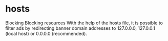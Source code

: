 # hosts
Blocking Blocking resources
With the help of the hosts file, it is possible to filter ads by redirecting banner domain addresses to 127.0.0.0, 127.0.0.1 (local host) or 0.0.0.0 (recommended).
